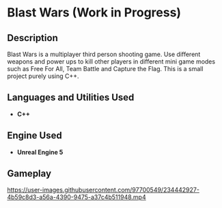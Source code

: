 <h1>Blast Wars (Work in Progress)</h1>

<h2>Description</h2>
Blast Wars is a multiplayer third person shooting game. Use different weapons and power ups to kill other players in different mini game modes such as Free For All, Team Battle and Capture the Flag. This is a small project purely using C++.
<br /> 


<h2>Languages and Utilities Used</h2>

- <b>C++</b> 

<h2>Engine Used </h2>

- <b>Unreal Engine 5</b>

<h2>Gameplay</h2>





https://user-images.githubusercontent.com/97700549/234442927-4b59c8d3-a56a-4390-9475-a37c4b511948.mp4



